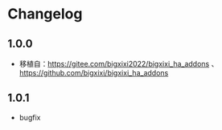 # Changelog

## 1.0.0

- 移植自：https://gitee.com/bigxixi2022/bigxixi_ha_addons 、 https://github.com/bigxixi/bigxixi_ha_addons

## 1.0.1

- bugfix

